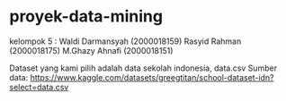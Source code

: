 # proyek-data-mining

kelompok 5 :
      Waldi Darmansyah (2000018159)
      Rasyid Rahman (2000018175)
      M.Ghazy Ahnafi (2000018151)


Dataset yang kami pilih adalah data sekolah indonesia, data.csv Sumber data:
https://www.kaggle.com/datasets/greegtitan/school-dataset-idn?select=data.csv
